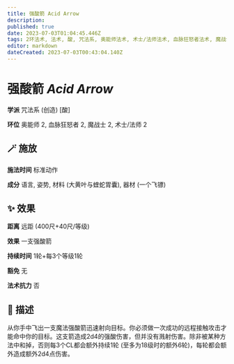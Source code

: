 ```yaml
---
title: 强酸箭 Acid Arrow
description: 
published: true
date: 2023-07-03T01:04:45.446Z
tags: 2环法术, 法术, 酸, 咒法系, 奥能师法术, 术士/法师法术, 血脉狂怒者法术, 魔战士法术, 创造
editor: markdown
dateCreated: 2023-07-03T00:43:04.140Z
---
```


# **强酸箭** *Acid Arrow*

**学派** 咒法系 (创造) \[酸\]

**环位** 奥能师 2, 血脉狂怒者 2, 魔战士 2, 术士/法师 2

## 🪄 施放

**施法时间** 标准动作

**成分** 语言, 姿势, 材料 (大黄叶与蝰蛇胃囊), 器材 (一个飞镖)

## ✨ 效果

**距离** 远距 (400尺+40尺/等级)

**效果** 一支强酸箭

**持续时间** 1轮+每3个等级1轮

**豁免** 无

**法术抗力** 否

## 📖 描述

从你手中飞出一支魔法强酸箭迅速射向目标。你必须做一次成功的远程接触攻击才能命中你的目标。这支箭造成2d4的强酸伤害，但并没有溅射伤害。除非被某种方法中和掉，否则每3个CL都会额外持续1轮 (至多为18级时的额外6轮)，每轮都会额外造成额外2d4点伤害。